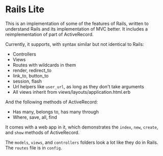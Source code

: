 Rails Lite
=

This is an implementation of some of the features of Rails, written to understand Rails and its implementation of MVC better. It includes a reimplementation of part of ActiveRecord.

Currently, it supports, with syntax similar but not identical to Rails:

* Controllers
* Views
* Routes with wildcards in them
* render, redirect_to
* link_to, button_to
* session, flash
* Url helpers like `user_url`, as long as they don't take arguments
* All views inherit from views/layouts/application.html.erb

And the following methods of ActiveRecord:
* Has many, belongs to, has many through
* Where, save, all, find

It comes with a web app in it, which demonstrates the `index`, `new`, `create`, and `show` methods of ActiveRecord.

The `models`, `views`, and `controllers` folders look a lot like they do in Rails. The `routes` file is in `config`.
